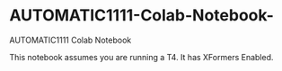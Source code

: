 # AUTOMATIC1111-Colab-Notebook-
AUTOMATIC1111 Colab Notebook 

This notebook assumes you are running a T4. It has XFormers Enabled.
